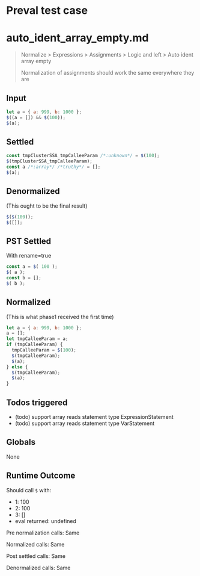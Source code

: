 # Preval test case

# auto_ident_array_empty.md

> Normalize > Expressions > Assignments > Logic and left > Auto ident array empty
>
> Normalization of assignments should work the same everywhere they are

## Input

`````js filename=intro
let a = { a: 999, b: 1000 };
$((a = []) && $(100));
$(a);
`````


## Settled


`````js filename=intro
const tmpClusterSSA_tmpCalleeParam /*:unknown*/ = $(100);
$(tmpClusterSSA_tmpCalleeParam);
const a /*:array*/ /*truthy*/ = [];
$(a);
`````


## Denormalized
(This ought to be the final result)

`````js filename=intro
$($(100));
$([]);
`````


## PST Settled
With rename=true

`````js filename=intro
const a = $( 100 );
$( a );
const b = [];
$( b );
`````


## Normalized
(This is what phase1 received the first time)

`````js filename=intro
let a = { a: 999, b: 1000 };
a = [];
let tmpCalleeParam = a;
if (tmpCalleeParam) {
  tmpCalleeParam = $(100);
  $(tmpCalleeParam);
  $(a);
} else {
  $(tmpCalleeParam);
  $(a);
}
`````


## Todos triggered


- (todo) support array reads statement type ExpressionStatement
- (todo) support array reads statement type VarStatement


## Globals


None


## Runtime Outcome


Should call `$` with:
 - 1: 100
 - 2: 100
 - 3: []
 - eval returned: undefined

Pre normalization calls: Same

Normalized calls: Same

Post settled calls: Same

Denormalized calls: Same
